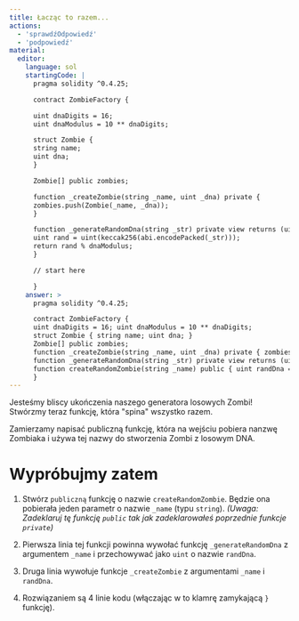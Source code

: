 ```yaml
---
title: Łacząc to razem...
actions:
  - 'sprawdźOdpowiedź'
  - 'podpowiedź'
material:
  editor:
    language: sol
    startingCode: |
      pragma solidity ^0.4.25;

      contract ZombieFactory {

      uint dnaDigits = 16;
      uint dnaModulus = 10 ** dnaDigits;

      struct Zombie {
      string name;
      uint dna;
      }

      Zombie[] public zombies;

      function _createZombie(string _name, uint _dna) private {
      zombies.push(Zombie(_name, _dna));
      }

      function _generateRandomDna(string _str) private view returns (uint) {
      uint rand = uint(keccak256(abi.encodePacked(_str)));
      return rand % dnaModulus;
      }

      // start here

      }
    answer: >
      pragma solidity ^0.4.25;

      contract ZombieFactory {
      uint dnaDigits = 16; uint dnaModulus = 10 ** dnaDigits;
      struct Zombie { string name; uint dna; }
      Zombie[] public zombies;
      function _createZombie(string _name, uint _dna) private { zombies.push(Zombie(_name, _dna)); }
      function _generateRandomDna(string _str) private view returns (uint) { uint rand = uint(keccak256(abi.encodePacked(_str))); return rand % dnaModulus; }
      function createRandomZombie(string _name) public { uint randDna = _generateRandomDna(_name); _createZombie(_name, randDna); }
      }
---
```


Jesteśmy bliscy ukończenia naszego generatora losowych Zombi! Stwórzmy teraz funkcję, która "spina" wszystko razem.

Zamierzamy napisać publiczną funkcję, która na wejściu pobiera nanzwę Zombiaka i używa tej nazwy do stworzenia Zombi z losowym DNA.

# Wypróbujmy zatem

1. Stwórz `publiczną` funkcję o nazwie `createRandomZombie`. Będzie ona pobierała jeden parametr o nazwie `_name` (typu `string`). *(Uwaga: Zadeklaruj tę funkcję `public` tak jak zadeklarowałeś poprzednie funkcje `private`)* 

2. Pierwsza linia tej funkcji powinna wywołać funkcję `_generateRandomDna` z argumentem `_name` i przechowywać jako `uint` o nazwie `randDna`.

3. Druga linia wywołuje funkcje `_createZombie` z argumentami `_name` i `randDna`.

4. Rozwiązaniem są 4 linie kodu (włączając w to klamrę zamykającą `}` funkcję).